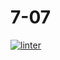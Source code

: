 # 7-07
[![linter](https://github.com/Damirlan-Amerzhan/7-07/workflows/linter/badge.svg)](https://github.com/marketplace/actions/super-linter)
